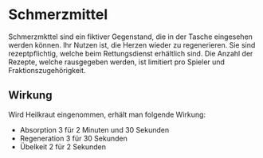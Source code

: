 # Schmerzmittel

Schmerzmkttel sind ein fiktiver Gegenstand, die in der Tasche eingesehen werden können. Ihr Nutzen ist, die Herzen wieder zu regenerieren.
Sie sind rezeptpflichtig, welche beim Rettungsdienst erhältlich sind. Die Anzahl der Rezepte, welche rausgegeben werden, ist limitiert pro Spieler und Fraktionszugehörigkeit.

## Wirkung

Wird Heilkraut eingenommen, erhält man folgende Wirkung:

- Absorption 3 für 2 Minuten und 30 Sekunden
- Regeneration 3 für 30 Sekunden
- Übelkeit 2 für 2 Sekunden

